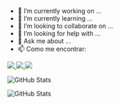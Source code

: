 - 🔭 I’m currently working on ...
- 🌱 I’m currently learning ...
- 👯 I’m looking to collaborate on ...
- 🤔 I’m looking for help with ...
- 💬 Ask me about ...
- 📫 Como me encontrar:
<div>
  <a href="https://instagram.com/mandakjkk_" target="_blank">
    <img src="https://img.shields.io/badge/-Instagram-%23E4405F?style=for-the-badge&logo=instagram&logoColor=white" />
  </a>
  <a href="https://www.linkedin.com/in/Amanda Santos" target="_blank">
    <img src="https://img.shields.io/badge/-LinkedIn-%230077B5?style=for-the-badge&logo=linkedin&logoColor=white" />
  </a>
  <a href="mailto:amandsan08@gmail.com" target="_blank">
    <img src="https://img.shields.io/badge/Gmail-D14836?style=for-the-badge&logo=gmail&logoColor=white" />
  </a>
</div>





![GitHub Stats](https://streak-stats.demolab.com?user=SDamanda&theme=jolly&hide_border=true)

![GitHub Stats](https://github-readme-stats.vercel.app/api/top-langs/?username=SDamanda&theme=jolly&show_icons=true&hide_border=true&layout=compact)

